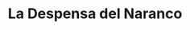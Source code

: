---
title: "La Despensa del Naranco"
url: /oviedo-uvieu/la-despensa-del-naranco/
shop: comodidad
---